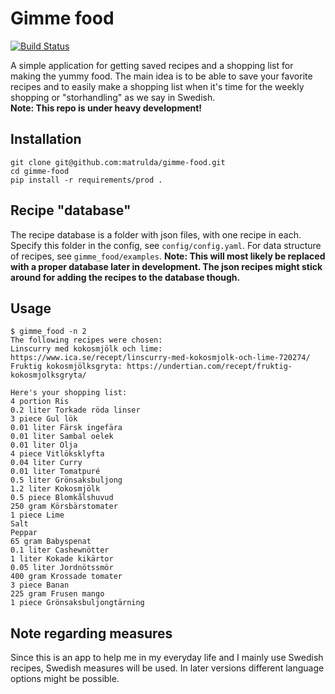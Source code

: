 # Gimme food
[![Build Status](https://travis-ci.com/matrulda/gimme-food.svg?branch=master)](https://travis-ci.com/matrulda/gimme-food)

A simple application for getting saved recipes and a shopping list for making the yummy food.
The main idea is to be able to save your favorite recipes and to easily make a shopping list when it's time for the weekly shopping or "storhandling" as we say in Swedish.  
**Note: This repo is under heavy development!**

## Installation
```
git clone git@github.com:matrulda/gimme-food.git
cd gimme-food
pip install -r requirements/prod .
```
## Recipe "database"
The recipe database is a folder with json files, with one recipe in each.
Specify this folder in the config, see `config/config.yaml`. For data structure
of recipes, see `gimme_food/examples`.
**Note: This will most likely be replaced with a proper database later in development.
The json recipes might stick around for adding the recipes to the database though.**

## Usage
```
$ gimme_food -n 2
The following recipes were chosen:
Linscurry med kokosmjölk och lime: https://www.ica.se/recept/linscurry-med-kokosmjolk-och-lime-720274/
Fruktig kokosmjölksgryta: https://undertian.com/recept/fruktig-kokosmjolksgryta/

Here's your shopping list:
4 portion Ris
0.2 liter Torkade röda linser
3 piece Gul lök
0.01 liter Färsk ingefära
0.01 liter Sambal oelek
0.01 liter Olja
4 piece Vitlöksklyfta
0.04 liter Curry
0.01 liter Tomatpuré
0.5 liter Grönsaksbuljong
1.2 liter Kokosmjölk
0.5 piece Blomkålshuvud
250 gram Körsbärstomater
1 piece Lime
Salt
Peppar
65 gram Babyspenat
0.1 liter Cashewnötter
1 liter Kokade kikärtor
0.05 liter Jordnötssmör
400 gram Krossade tomater
3 piece Banan
225 gram Frusen mango
1 piece Grönsaksbuljongtärning

```

## Note regarding measures
Since this is an app to help me in my everyday life and I mainly use Swedish recipes, Swedish measures will be used. In later versions different language options might be possible.
